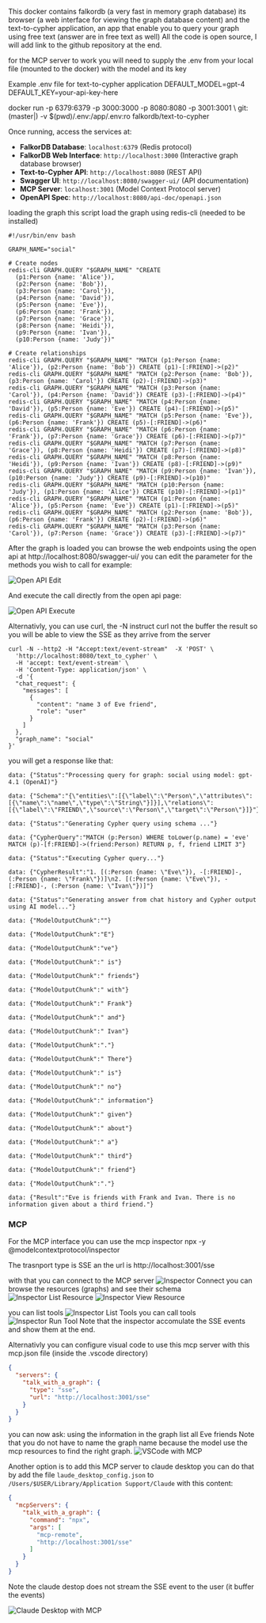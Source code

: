 This docker contains falkordb (a very fast in memory graph database) its browser (a web interface for viewing the graph database content) and the text-to-cypher application, an app that enable you to query your graph using free text (answer are in free text as well)
All the code is open source, I will add link to the github repository at the end.

for the MCP server to work you will need to supply the .env from your local file (mounted to the docker) with the model and its key

Example .env file for text-to-cypher application
DEFAULT_MODEL=gpt-4
DEFAULT_KEY=your-api-key-here


docker run -p 6379:6379 -p 3000:3000 -p 8080:8080 -p 3001:3001 \                                git:(master|)
    -v $(pwd)/.env:/app/.env:ro falkordb/text-to-cypher
	
Once running, access the services at:
- **FalkorDB Database**: `localhost:6379` (Redis protocol)
- **FalkorDB Web Interface**: `http://localhost:3000` (Interactive graph database browser)
- **Text-to-Cypher API**: `http://localhost:8080` (REST API)
- **Swagger UI**: `http://localhost:8080/swagger-ui/` (API documentation)
- **MCP Server**: `localhost:3001` (Model Context Protocol server)
- **OpenAPI Spec**: `http://localhost:8080/api-doc/openapi.json`

loading the graph
this script load the graph using redis-cli (needed to be installed)

```shell
#!/usr/bin/env bash

GRAPH_NAME="social"

# Create nodes
redis-cli GRAPH.QUERY "$GRAPH_NAME" "CREATE
  (p1:Person {name: 'Alice'}),
  (p2:Person {name: 'Bob'}),
  (p3:Person {name: 'Carol'}),
  (p4:Person {name: 'David'}),
  (p5:Person {name: 'Eve'}),
  (p6:Person {name: 'Frank'}),
  (p7:Person {name: 'Grace'}),
  (p8:Person {name: 'Heidi'}),
  (p9:Person {name: 'Ivan'}),
  (p10:Person {name: 'Judy'})"

# Create relationships
redis-cli GRAPH.QUERY "$GRAPH_NAME" "MATCH (p1:Person {name: 'Alice'}), (p2:Person {name: 'Bob'}) CREATE (p1)-[:FRIEND]->(p2)"
redis-cli GRAPH.QUERY "$GRAPH_NAME" "MATCH (p2:Person {name: 'Bob'}), (p3:Person {name: 'Carol'}) CREATE (p2)-[:FRIEND]->(p3)"
redis-cli GRAPH.QUERY "$GRAPH_NAME" "MATCH (p3:Person {name: 'Carol'}), (p4:Person {name: 'David'}) CREATE (p3)-[:FRIEND]->(p4)"
redis-cli GRAPH.QUERY "$GRAPH_NAME" "MATCH (p4:Person {name: 'David'}), (p5:Person {name: 'Eve'}) CREATE (p4)-[:FRIEND]->(p5)"
redis-cli GRAPH.QUERY "$GRAPH_NAME" "MATCH (p5:Person {name: 'Eve'}), (p6:Person {name: 'Frank'}) CREATE (p5)-[:FRIEND]->(p6)"
redis-cli GRAPH.QUERY "$GRAPH_NAME" "MATCH (p6:Person {name: 'Frank'}), (p7:Person {name: 'Grace'}) CREATE (p6)-[:FRIEND]->(p7)"
redis-cli GRAPH.QUERY "$GRAPH_NAME" "MATCH (p7:Person {name: 'Grace'}), (p8:Person {name: 'Heidi'}) CREATE (p7)-[:FRIEND]->(p8)"
redis-cli GRAPH.QUERY "$GRAPH_NAME" "MATCH (p8:Person {name: 'Heidi'}), (p9:Person {name: 'Ivan'}) CREATE (p8)-[:FRIEND]->(p9)"
redis-cli GRAPH.QUERY "$GRAPH_NAME" "MATCH (p9:Person {name: 'Ivan'}), (p10:Person {name: 'Judy'}) CREATE (p9)-[:FRIEND]->(p10)"
redis-cli GRAPH.QUERY "$GRAPH_NAME" "MATCH (p10:Person {name: 'Judy'}), (p1:Person {name: 'Alice'}) CREATE (p10)-[:FRIEND]->(p1)"
redis-cli GRAPH.QUERY "$GRAPH_NAME" "MATCH (p1:Person {name: 'Alice'}), (p5:Person {name: 'Eve'}) CREATE (p1)-[:FRIEND]->(p5)"
redis-cli GRAPH.QUERY "$GRAPH_NAME" "MATCH (p2:Person {name: 'Bob'}), (p6:Person {name: 'Frank'}) CREATE (p2)-[:FRIEND]->(p6)"
redis-cli GRAPH.QUERY "$GRAPH_NAME" "MATCH (p3:Person {name: 'Carol'}), (p7:Person {name: 'Grace'}) CREATE (p3)-[:FRIEND]->(p7)"
```

After the graph is loaded you can browse the web endpoints using the open api at http://localhost:8080/swagger-ui/
you can edit the parameter for the methods you wish to call for example:

![Open API Edit](screenshots/open_api_edit.png)

And execute the call directly from the open api page:

![Open API Execute](screenshots/open_api_execute.png)

Alternativly, you can use curl, the -N instruct curl not the buffer the result so you will be able to view the SSE as they arrive from the server

```shell
curl -N --http2 -H "Accept:text/event-stream"  -X 'POST' \
  'http://localhost:8080/text_to_cypher' \
  -H 'accept: text/event-stream' \
  -H 'Content-Type: application/json' \
  -d '{
  "chat_request": {
    "messages": [
      {
        "content": "name 3 of Eve friend",
        "role": "user"
      }
    ]
  },
  "graph_name": "social"
}'
```

you will get a response like that:

```shell
data: {"Status":"Processing query for graph: social using model: gpt-4.1 (OpenAI)"}

data: {"Schema":"{\"entities\":[{\"label\":\"Person\",\"attributes\":[{\"name\":\"name\",\"type\":\"String\"}]}],\"relations\":[{\"label\":\"FRIEND\",\"source\":\"Person\",\"target\":\"Person\"}]}"}

data: {"Status":"Generating Cypher query using schema ..."}

data: {"CypherQuery":"MATCH (p:Person) WHERE toLower(p.name) = 'eve' MATCH (p)-[f:FRIEND]->(friend:Person) RETURN p, f, friend LIMIT 3"}

data: {"Status":"Executing Cypher query..."}

data: {"CypherResult":"1. [(:Person {name: \"Eve\"}), -[:FRIEND]-, (:Person {name: \"Frank\"})]\n2. [(:Person {name: \"Eve\"}), -[:FRIEND]-, (:Person {name: \"Ivan\"})]"}

data: {"Status":"Generating answer from chat history and Cypher output using AI model..."}

data: {"ModelOutputChunk":""}

data: {"ModelOutputChunk":"E"}

data: {"ModelOutputChunk":"ve"}

data: {"ModelOutputChunk":" is"}

data: {"ModelOutputChunk":" friends"}

data: {"ModelOutputChunk":" with"}

data: {"ModelOutputChunk":" Frank"}

data: {"ModelOutputChunk":" and"}

data: {"ModelOutputChunk":" Ivan"}

data: {"ModelOutputChunk":"."}

data: {"ModelOutputChunk":" There"}

data: {"ModelOutputChunk":" is"}

data: {"ModelOutputChunk":" no"}

data: {"ModelOutputChunk":" information"}

data: {"ModelOutputChunk":" given"}

data: {"ModelOutputChunk":" about"}

data: {"ModelOutputChunk":" a"}

data: {"ModelOutputChunk":" third"}

data: {"ModelOutputChunk":" friend"}

data: {"ModelOutputChunk":"."}

data: {"Result":"Eve is friends with Frank and Ivan. There is no information given about a third friend."}
```


### MCP 

For the MCP interface you can use the mcp inspector
npx -y @modelcontextprotocol/inspector

The trasnport type is SSE an the url is http://localhost:3001/sse

with that you can connect to the MCP server
![Inspector Connect](screenshots/inspector_connect.png)
you can browse the resources (graphs) and see their schema
![Inspector List Resource](screenshots/inspector_list_resource.png)
![Inspector View Resource](screenshots/inspector_view_resource.png)

you can list tools
![Inspector List Tools](screenshots/inspector_list_tools.png)
you can call tools
![Inspector Run Tool](screenshots/inspector_run_tool.png)
Note that the inspector accomulate the SSE events and show them at the end.

Alternativly you can configure visual code to use this mcp server with this mcp.json file (inside the .vscode directory)

```json
{
  "servers": {
    "talk_with_a_graph": {
      "type": "sse",
      "url": "http://localhost:3001/sse"
    }
  }
}
```

you can now ask: using the information in the graph list all Eve friends
Note that you do not have to name the graph name because the model use the mcp resources to find the right graph.
![VSCode with MCP](screenshots/vscode_mcp.png)

Another option is to add this MCP server to claude desktop
you can do that by add the file `laude_desktop_config.json` to `/Users/$USER/Library/Application Support/Claude` with this content:

```json
{
  "mcpServers": {
    "talk_with_a_graph": {
      "command": "npx",
      "args": [
        "mcp-remote",
        "http://localhost:3001/sse"
      ]
    }
  }
}
```
Note the claude destop does not stream the SSE event to the user (it buffer the events)

![Claude Desktop with MCP](screenshots/claude_deskop_mcp.png)
